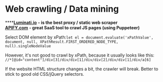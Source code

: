 # Web crawling / Data mining

\*\*\*\*[**Luminati.io**](https://Luminati.io) **- is the best proxy / static web scraper**  
[**APIFY.com**](https://APIFY.com) **- great SaaS tool to crawl JS pages \(using Puppeteer\)**

Select DOM element by xPath:`let el = document.evaluate('xPathValue', document, null, XPathResult.FIRST_ORDERED_NODE_TYPE, null).singleNodeValue`

However, it's not good to crawl by xPath, because it usually looks like this:  
`//*[@id="content"]/div[3]/div/div[1]/div/div[2]/div/div[1]/div/a[6]` 

If the website HTML structure changes a bit, the crawler will break. Better to stick to good old CSS/jQuery selectors.













